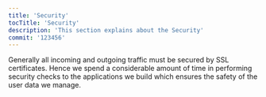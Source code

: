 ```yaml
---
title: 'Security'
tocTitle: 'Security'
description: 'This section explains about the Security'
commit: '123456'
---
```


Generally all incoming and outgoing traffic must be secured by SSL certificates. Hence we spend a considerable amount of time in performing security checks to the applications we build which ensures the safety of the user data we manage.

<!-- ## Sub Heading

✍️Coming soon: Please watch this space for more updates from our team. Thanks for the patience! -->

<!--
![default and pinned tasks](/placeholders/banner.png)

```javascript
code or syntax
```

<div class="aside">
<a href=""><b>Links</b></a>
</div>
-->

